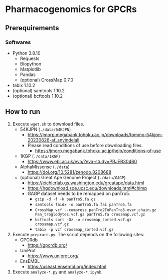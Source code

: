 # Pharmacogenomics for GPCRs
## Prerequirements
### Softwares
- Python 3.8.10
    - Requests
    - Biopython
    - Matplotlib
    - Pandas
    - (optional) CrossMap 0.7.0
- tabix 1.10.2
- (optional) samtools 1.10.2
- (optional) bcftools 1.10.2

## How to run
1. Execute `wget.sh` to download files. 
    - 54KJPN (`./data/54KJPN`)
        - https://jmorp.megabank.tohoku.ac.jp/downloads/tommo-54kjpn-20230626-af_snvindelall
        - Please read conditions of use before downloading files.
            - https://jmorp.megabank.tohoku.ac.jp/help/conditions-of-use
    - 1KGP (`./data/1KGP`)
        - https://www.ebi.ac.uk/eva/?eva-study=PRJEB30460
    - AlphaMissense (`./data`)
        - https://doi.org/10.5281/zenodo.8208688
    - (optional) Great Ape Genome Project (`./data/GAGP`)
        - https://eichlerlab.gs.washington.edu/greatape/data.html
        - https://hgdownload.soe.ucsc.edu/downloads.html#chimp
        - GAGP dataset needs to be remapped on panTro5.
            - `gzip -d -f -k panTro5.fa.gz`
            - `samtools faidx -o panTro5.fa.fai panTro5.fa`
            - `CrossMap vcf --compress panTro2ToPanTro5.over.chain.gz Pan_troglodytes.vcf.gz panTro5.fa crossmap.vcf.gz`
            - `bcftools sort -Oz -o crossmap_sorted.vcf.gz crossmap.vcf.gz`
            - `tabix -p vcf crossmap_sorted.vcf.gz`
2. Execute `preprare.py`. The script depends on the following sites:
    - GPCRdb
        - https://gpcrdb.org/
    - UniProt
        - https://www.uniprot.org/
    - EnsEMBL
        - https://useast.ensembl.org/index.html
3. Execute `analyze-*.py` and `analyze-*.ipynb`.
